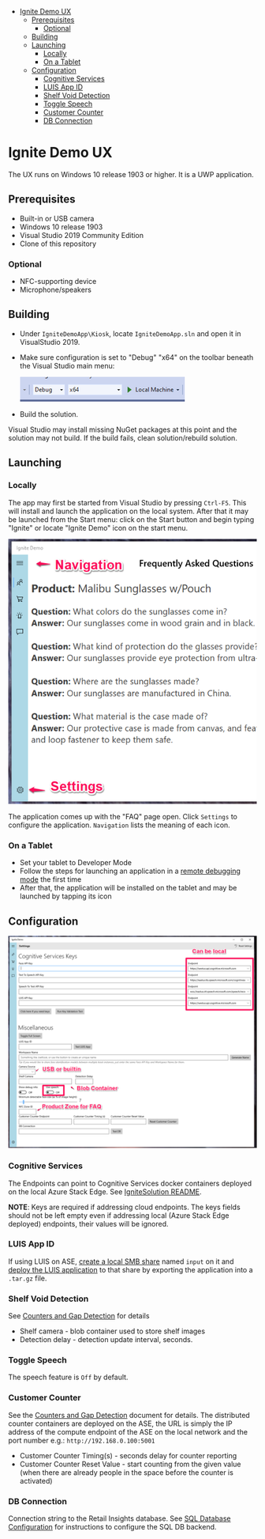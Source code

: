 <!-- TOC -->

- [Ignite Demo UX](#ignite-demo-ux)
  - [Prerequisites](#prerequisites)
    - [Optional](#optional)
  - [Building](#building)
  - [Launching](#launching)
    - [Locally](#locally)
    - [On a Tablet](#on-a-tablet)
  - [Configuration](#configuration)
    - [Cognitive Services](#cognitive-services)
    - [LUIS App ID](#luis-app-id)
    - [Shelf Void Detection](#shelf-void-detection)
    - [Toggle Speech](#toggle-speech)
    - [Customer Counter](#customer-counter)
    - [DB Connection](#db-connection)

<!-- /TOC -->
# Ignite Demo UX

The UX runs on Windows 10 release 1903 or higher. It is a UWP application.

## Prerequisites

* Built-in or USB camera
* Windows 10 release 1903
* Visual Studio 2019 Community Edition
* Clone of this repository

### Optional

* NFC-supporting device
* Microphone/speakers

## Building

* Under `IgniteDemoApp\Kiosk`, locate `IgniteDemoApp.sln` and open it in VisualStudio 2019.
* Make sure configuration is set to "Debug" "x64" on the toolbar beneath the Visual Studio main menu:

    ![](docs/images/config_solution.png)
* Build the solution.

Visual Studio may install missing NuGet packages at this point and the solution may not build. If the build fails, clean solution/rebuild solution.

## Launching

### Locally

The app may first be started from Visual Studio by pressing `Ctrl-F5`. This will install and launch the application on the local system. After that it may be launched from the Start menu: click on the Start button and begin typing "Ignite" or locate "Ignite Demo" icon on the start menu.

![](docs/images/faqpage.png)

The application comes up with the "FAQ" page open. Click `Settings` to configure the application. `Navigation` lists the meaning of each icon.

### On a Tablet

* Set your tablet to Developer Mode
* Follow the steps for launching an application in a [remote debugging mode](https://docs.microsoft.com/en-us/visualstudio/debugger/run-windows-store-apps-on-a-remote-machine?view=vs-2019) the first time
* After that, the application will be installed on the tablet and may be launched by tapping its icon

## Configuration

![](docs/images/settingspage.png)

### Cognitive Services

The Endpoints can point to Cognitive Services docker containers deployed on the local Azure Stack Edge. See [IgniteSolution README](../IgniteSolution/README.md).

**NOTE**: Keys are required if addressing cloud endpoints. The keys fields should not be left empty even if addressing local (Azure Stack Edge deployed) endpoints, their values will be ignored.

### LUIS App ID

If using LUIS on ASE, [create a local SMB share](https://docs.microsoft.com/en-us/azure/databox-online/data-box-edge-manage-shares) named `input` on it and [deploy the LUIS application](https://github.com/MicrosoftDocs/azure-docs/blob/master/articles/cognitive-services/LUIS/luis-container-howto.md#export-packaged-app-from-luis) to that share by exporting the application into a `.tar.gz` file.

### Shelf Void Detection

See [Counters and Gap Detection](../IgniteSolution/docs/counters_and_gap_detection.md) for details

* Shelf camera - blob container used to store shelf images
* Detection delay - detection update interval, seconds.

### Toggle Speech

The speech feature is `Off` by default. 

### Customer Counter

See the [Counters and Gap Detection](../IgniteSolution/docs/counters_and_gap_detection.md) document for details. The distributed counter containers are deployed on the ASE, the URL is simply the IP address of the compute endpoint of the ASE on the local network and the port number e.g.: `http://192.168.0.100:5001`

* Customer Counter Timing(s) - seconds delay for counter reporting
* Customer Counter Reset Value - start counting from the given value (when there are already people in the space before the counter is activated)

### DB Connection

Connection string to the Retail Insights database. See [SQL Database Configuration](../sql-backend/README.md) for instructions to configure the SQL DB backend.
